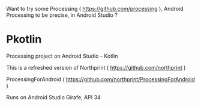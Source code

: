 Want to try some Processing ( https://github.com/processing ), Android Processing to be precise, in Android Studio ?

# Pkotlin
Processing project on Android Studio -  Kotlin

This is a refreshed version of Northprint ( https://github.com/northprint ) 

ProcessingForAndroid ( https://github.com/northprint/ProcessingForAndroid )

Runs on Android Studio Girafe, API 34
